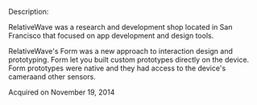 Description:

RelativeWave was a research and development shop located in San Francisco that focused on app development and design tools.

RelativeWave's Form was a new approach to interaction design and prototyping. Form let you built custom prototypes directly on the device. Form prototypes were native and they had access to the device's cameraand other sensors. 

Acquired on November 19, 2014